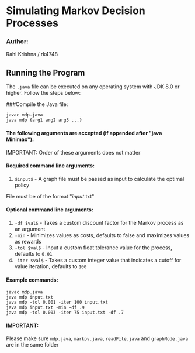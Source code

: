 # Simulating Markov Decision Processes

### Author: 
Rahi Krishna / rk4748

## Running the Program

The `.java` file can be executed on any operating system with JDK 8.0 or higher. Follow the steps below:

###Compile the Java file:

```shell
javac mdp.java
java mdp {arg1 arg2 arg3 ...}
```
#### The following arguments are accepted (if appended after "java Minimax"):
IMPORTANT: Order of these arguments does not matter

#### Required command line arguments:
1. `$input$` - A graph file must be passed as input to calculate the optimal policy
   
File must be of the format "$input$.txt"

#### Optional command line arguments:
1. `-df $val$` - Takes a custom discount factor for the Markov process as an argument
2. `-min` - Minimizes values as costs, defaults to false and maximizes values as rewards
3. `-tol $val$` - Input a custom float tolerance value for the process, defaults to `0.01`
4. `-iter $val$` - Takes a custom integer value that indicates a cutoff for value iteration, defaults to `100`

#### Example commands:
```
javac mdp.java
java mdp input.txt
java mdp -tol 0.001 -iter 100 input.txt
java mdp input.txt -min -df .9
java mdp -tol 0.003 -iter 75 input.txt -df .7
```

#### IMPORTANT:
Please make sure `mdp.java`, `markov.java`, `readFile.java` and `graphNode.java` are in the same folder
